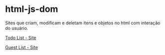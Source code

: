 # html-js-dom

Sites que criam, modificam e deletam itens e objetos no html com interação do usuário.

[Todo List - Site](https://andre-su.github.io/html-js-dom/ex1_todoTasks/index.html)


[Guest List - Site](https://andre-su.github.io/html-js-dom/ex2_guestList/index.html)
